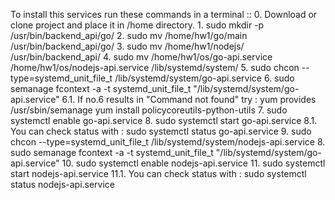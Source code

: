 To install this services run these commands in a terminal ::
    0. Download or clone project and place it in /home directory.
    1. sudo mkdir -p /usr/bin/backend_api/go/
    2. sudo mv /home/hw1/go/main /usr/bin/backend_api/go/
    3. sudo mv /home/hw1/nodejs/ /usr/bin/backend_api/
    4. sudo mv /home/hw1/os/go-api.service /home/hw1/os/nodejs-api.service /lib/systemd/system/
    5. sudo chcon --type=systemd_unit_file_t /lib/systemd/system/go-api.service
    6. sudo semanage fcontext -a -t systemd_unit_file_t "/lib/systemd/system/go-api.service"
        6.1. If no.6 results in "Command not found" try :
            yum provides /usr/sbin/semanage
            yum install policycoreutils-python-utils
    7. sudo systemctl enable go-api.service
    8. sudo systemctl start go-api.service
        8.1. You can check status with :
            sudo systemctl status go-api.service
    9. sudo chcon --type=systemd_unit_file_t /lib/systemd/system/nodejs-api.service
    8. sudo semanage fcontext -a -t systemd_unit_file_t "/lib/systemd/system/go-api.service"
    10. sudo systemctl enable nodejs-api.service
    11. sudo systemctl start nodejs-api.service
        11.1. You can check status with :
            sudo systemctl status nodejs-api.service
